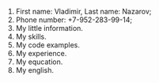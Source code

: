1. First name: Vladimir, Last name: Nazarov;
2. Phone number: +7-952-283-99-14;
3. My little information.
4. My skills.
5. My code examples.
6. My experience.
7. My equcation.
8. My english.
